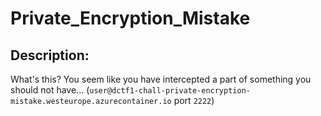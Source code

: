 
# Private_Encryption_Mistake
## Description:
What's this? You seem like you have intercepted a part of something you should not have... (`user@dctf1-chall-private-encryption-mistake.westeurope.azurecontainer.io` port `2222`)


